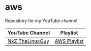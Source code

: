 # aws
Repository for my YouTube channel

|YouTube Channel|Playlist|
|-|-|
|[NxZ TheLinuxGuy](https://www.youtube.com/channel/UCn4wTp7ciuGnrHRvCMkHzzA)|[AWS Playlist](https://www.youtube.com/playlist?list=PLPkeNe4qq5oLBpXVR5iSR-0AV-qF3Q-Gk)|
